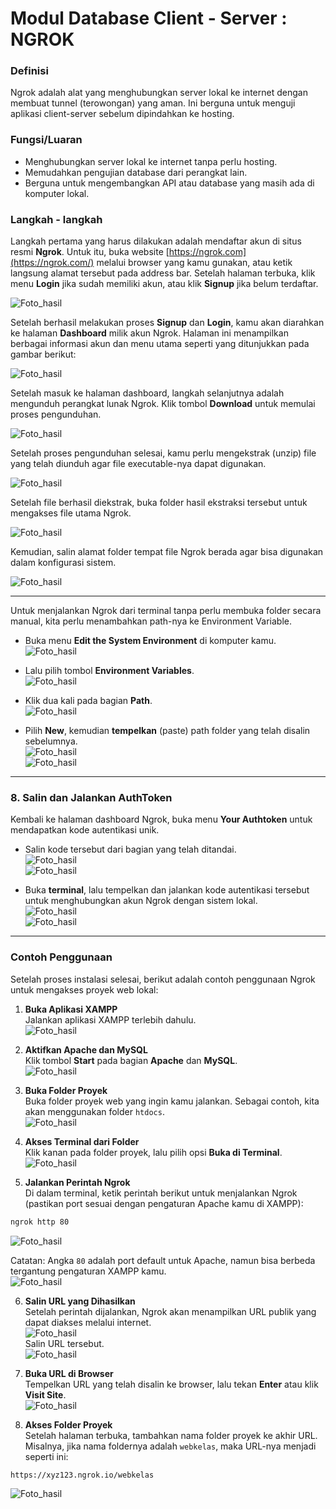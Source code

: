 # Modul Database Client - Server : NGROK

### Definisi  
Ngrok adalah alat yang menghubungkan server lokal ke internet dengan membuat tunnel (terowongan) yang aman. Ini berguna untuk menguji aplikasi client-server sebelum dipindahkan ke hosting.  

### Fungsi/Luaran  
- Menghubungkan server lokal ke internet tanpa perlu hosting.  
- Memudahkan pengujian database dari perangkat lain.  
- Berguna untuk mengembangkan API atau database yang masih ada di komputer lokal. 


### Langkah - langkah

Langkah pertama yang harus dilakukan adalah mendaftar akun di situs resmi **Ngrok**. Untuk itu, buka website [https://ngrok.com](https://ngrok.com/) melalui browser yang kamu gunakan, atau ketik langsung alamat tersebut pada address bar. Setelah halaman terbuka, klik menu **Login** jika sudah memiliki akun, atau klik **Signup** jika belum terdaftar.

![Foto_hasil]( Asetx/29.png)


Setelah berhasil melakukan proses **Signup** dan **Login**, kamu akan diarahkan ke halaman **Dashboard** milik akun Ngrok. Halaman ini menampilkan berbagai informasi akun dan menu utama seperti yang ditunjukkan pada gambar berikut:

![Foto_hasil]( Asetx/1.png)

Setelah masuk ke halaman dashboard, langkah selanjutnya adalah mengunduh perangkat lunak Ngrok. Klik tombol **Download** untuk memulai proses pengunduhan.

![Foto_hasil]( Asetx/2.png)

Setelah proses pengunduhan selesai, kamu perlu mengekstrak (unzip) file yang telah diunduh agar file executable-nya dapat digunakan.

![Foto_hasil]( Asetx/3.png)

Setelah file berhasil diekstrak, buka folder hasil ekstraksi tersebut untuk mengakses file utama Ngrok.

![Foto_hasil]( Asetx/4.png)

Kemudian, salin alamat folder tempat file Ngrok berada agar bisa digunakan dalam konfigurasi sistem.

![Foto_hasil]( Asetx/5.png)

---

Untuk menjalankan Ngrok dari terminal tanpa perlu membuka folder secara manual, kita perlu menambahkan path-nya ke Environment Variable.

- Buka menu **Edit the System Environment** di komputer kamu.  
![Foto_hasil]( Asetx/6.png)

- Lalu pilih tombol **Environment Variables**.  
![Foto_hasil]( Asetx/8.png)

- Klik dua kali pada bagian **Path**.  
![Foto_hasil]( Asetx/9.png)

- Pilih **New**, kemudian **tempelkan** (paste) path folder yang telah disalin sebelumnya.  
![Foto_hasil]( Asetx/10.png)  
![Foto_hasil]( Asetx/11.png)


---

### 8. **Salin dan Jalankan AuthToken**

Kembali ke halaman dashboard Ngrok, buka menu **Your Authtoken** untuk mendapatkan kode autentikasi unik.

- Salin kode tersebut dari bagian yang telah ditandai.  
![Foto_hasil]( Asetx/30.png)  
![Foto_hasil]( Asetx/31.png)

- Buka **terminal**, lalu tempelkan dan jalankan kode autentikasi tersebut untuk menghubungkan akun Ngrok dengan sistem lokal.  
![Foto_hasil]( Asetx/32.png)  
![Foto_hasil]( Asetx/33.png)


---

### Contoh Penggunaan

Setelah proses instalasi selesai, berikut adalah contoh penggunaan Ngrok untuk mengakses proyek web lokal:

1. **Buka Aplikasi XAMPP**  
Jalankan aplikasi XAMPP terlebih dahulu.  
![Foto_hasil]( Asetx/35.png)

2. **Aktifkan Apache dan MySQL**  
Klik tombol **Start** pada bagian **Apache** dan **MySQL**.  
![Foto_hasil]( Asetx/36.png)

3. **Buka Folder Proyek**  
Buka folder proyek web yang ingin kamu jalankan. Sebagai contoh, kita akan menggunakan folder `htdocs`.  
![Foto_hasil]( Asetx/37.png)

4. **Akses Terminal dari Folder**  
Klik kanan pada folder proyek, lalu pilih opsi **Buka di Terminal**.  
![Foto_hasil]( Asetx/34.png)

5. **Jalankan Perintah Ngrok**  
Di dalam terminal, ketik perintah berikut untuk menjalankan Ngrok (pastikan port sesuai dengan pengaturan Apache kamu di XAMPP):

```bash
ngrok http 80
```

![Foto_hasil]( Asetx/39.png)

Catatan: Angka `80` adalah port default untuk Apache, namun bisa berbeda tergantung pengaturan XAMPP kamu.  
![Foto_hasil]( Asetx/40.png)

6. **Salin URL yang Dihasilkan**  
Setelah perintah dijalankan, Ngrok akan menampilkan URL publik yang dapat diakses melalui internet.  
![Foto_hasil]( Asetx/38.png)  
Salin URL tersebut.  
![Foto_hasil]( Asetx/41.png)

7. **Buka URL di Browser**  
Tempelkan URL yang telah disalin ke browser, lalu tekan **Enter** atau klik **Visit Site**.  
![Foto_hasil]( Asetx/42.png)

8. **Akses Folder Proyek**  
Setelah halaman terbuka, tambahkan nama folder proyek ke akhir URL. Misalnya, jika nama foldernya adalah `webkelas`, maka URL-nya menjadi seperti ini:

```
https://xyz123.ngrok.io/webkelas
```

![Foto_hasil]( Asetx/43.png)
